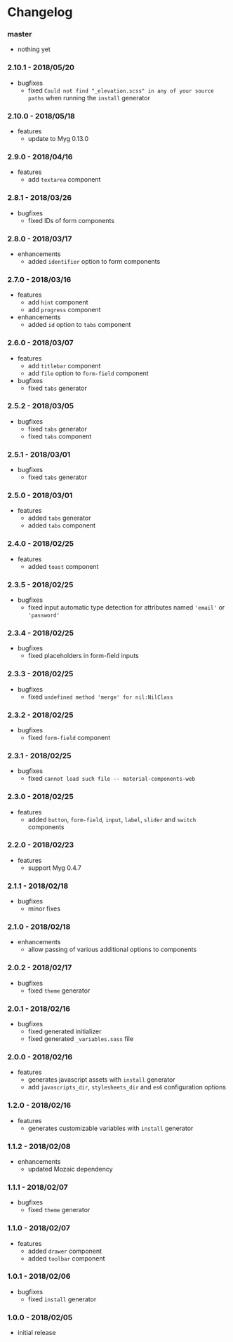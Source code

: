 # Changelog

### master

* nothing yet

### 2.10.1 - 2018/05/20

* bugfixes
    * fixed `Could not find "_elevation.scss" in any of your source paths` when running the `install` generator

### 2.10.0 - 2018/05/18

* features
    * update to Myg 0.13.0

### 2.9.0 - 2018/04/16

* features
    * add `textarea` component

### 2.8.1 - 2018/03/26

* bugfixes
    * fixed IDs of form components

### 2.8.0 - 2018/03/17

* enhancements
    * added `identifier` option to form components

### 2.7.0 - 2018/03/16

* features
    * add `hint` component
    * add `progress` component
* enhancements
    * added `id` option to `tabs` component

### 2.6.0 - 2018/03/07

* features
    * add `titlebar` component
    * add `file` option to `form-field` component
* bugfixes
    * fixed `tabs` generator

### 2.5.2 - 2018/03/05

* bugfixes
    * fixed `tabs` generator
    * fixed `tabs` component

### 2.5.1 - 2018/03/01

* bugfixes
    * fixed `tabs` generator

### 2.5.0 - 2018/03/01

* features
    * added `tabs` generator
    * added `tabs` component

### 2.4.0 - 2018/02/25

* features
    * added `toast` component

### 2.3.5 - 2018/02/25

* bugfixes
    * fixed input automatic type detection for attributes named `'email'` or `'password'`

### 2.3.4 - 2018/02/25

* bugfixes
    * fixed placeholders in form-field inputs

### 2.3.3 - 2018/02/25

* bugfixes
    * fixed `undefined method 'merge' for nil:NilClass`

### 2.3.2 - 2018/02/25

* bugfixes
    * fixed `form-field` component

### 2.3.1 - 2018/02/25

* bugfixes
    * fixed `cannot load such file -- material-components-web`

### 2.3.0 - 2018/02/25

* features
    * added `button`, `form-field`, `input`, `label`, `slider` and `switch` components

### 2.2.0 - 2018/02/23

* features
    * support Myg 0.4.7

### 2.1.1 - 2018/02/18

* bugfixes
    * minor fixes

### 2.1.0 - 2018/02/18

* enhancements
    * allow passing of various additional options to components

### 2.0.2 - 2018/02/17

* bugfixes
    * fixed `theme` generator

### 2.0.1 - 2018/02/16

* bugfixes
    * fixed generated initializer
    * fixed generated `_variables.sass` file

### 2.0.0 - 2018/02/16

* features
    * generates javascript assets with `install` generator
    * add `javascripts_dir`, `stylesheets_dir` and `es6` configuration options

### 1.2.0 - 2018/02/16

* features
    * generates customizable variables with `install` generator

### 1.1.2 - 2018/02/08

* enhancements
    * updated Mozaic dependency

### 1.1.1 - 2018/02/07

* bugfixes
    * fixed `theme` generator

### 1.1.0 - 2018/02/07

* features
    * added `drawer` component
    * added `toolbar` component

### 1.0.1 - 2018/02/06

* bugfixes
    * fixed `install` generator

### 1.0.0 - 2018/02/05

* initial release
